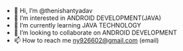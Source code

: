 - 👋 Hi, I’m @thenishantyadav
- 👀 I’m interested in ANDROID DEVELOPMENT(JAVA)
- 🌱 I’m currently learning JAVA TECHNOLOGY
- 💞️ I’m looking to collaborate on ANDROID DEVELOPMENT
- 📫 How to reach me ny926602@gmail.com (email)

<!---
thenishantyadav/thenishantyadav is a ✨ special ✨ repository because its `README.md` (this file) appears on your GitHub profile.
You can click the Preview link to take a look at your changes.
--->
